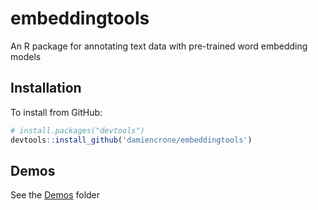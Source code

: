 # embeddingtools
An R package for annotating text data with pre-trained word embedding models

## Installation
To install from GitHub:

```r
# install.packages("devtools")
devtools::install_github('damiencrone/embeddingtools')
```

## Demos
See the [Demos](https://github.com/damiencrone/embeddingtools/tree/master/demos) folder